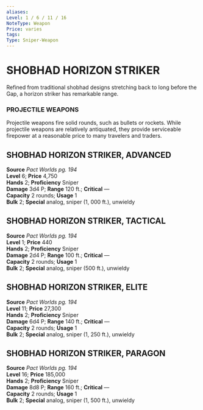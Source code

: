 ```yaml
---
aliases: 
Level: 1 / 6 / 11 / 16
NoteType: Weapon
Price: varies
tags: 
Type: Sniper-Weapon
---
```

# SHOBHAD HORIZON STRIKER
Refined from traditional shobhad designs stretching back to long before the Gap, a horizon striker has remarkable range.

### PROJECTILE WEAPONS

Projectile weapons fire solid rounds, such as bullets or rockets. While projectile weapons are relatively antiquated, they provide serviceable firepower at a reasonable price to many travelers and traders.  

##  SHOBHAD HORIZON STRIKER, ADVANCED

**Source** _Pact Worlds pg. 194_  
**Level** 6; **Price** 4,750  
**Hands** 2; **Proficiency** Sniper  
**Damage** 3d4 P; **Range** 120 ft.; **Critical** —  
**Capacity** 2 rounds; **Usage** 1  
**Bulk** 2; **Special** analog, sniper (1, 000 ft.), unwieldy

##  SHOBHAD HORIZON STRIKER, TACTICAL

**Source** _Pact Worlds pg. 194_  
**Level** 1; **Price** 440  
**Hands** 2; **Proficiency** Sniper  
**Damage** 2d4 P; **Range** 100 ft.; **Critical** —  
**Capacity** 2 rounds; **Usage** 1  
**Bulk** 2; **Special** analog, sniper (500 ft.), unwieldy

##  SHOBHAD HORIZON STRIKER, ELITE

**Source** _Pact Worlds pg. 194_  
**Level** 11; **Price** 27,300  
**Hands** 2; **Proficiency** Sniper  
**Damage** 6d4 P; **Range** 140 ft.; **Critical** —  
**Capacity** 2 rounds; **Usage** 1  
**Bulk** 2; **Special** analog, sniper (1, 250 ft.), unwieldy

##  SHOBHAD HORIZON STRIKER, PARAGON

**Source** _Pact Worlds pg. 194_  
**Level** 16; **Price** 185,000  
**Hands** 2; **Proficiency** Sniper  
**Damage** 8d8 P; **Range** 160 ft.; **Critical** —  
**Capacity** 2 rounds; **Usage** 1  
**Bulk** 2; **Special** analog, sniper (1, 500 ft.), unwieldy